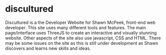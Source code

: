 # discultured
Discultured is a the Developer Website for Shawn McPeek, front-end web developer.
This site uses many different tools and features. The main page/interface uses ThreeJS to create an interactive and visually stunning website. 
Other aspects of the site also use javascript, CSS and HTML. 
There may be some issues on the site as this is still under development as Shawn discovers and learns new skills and ideas.
